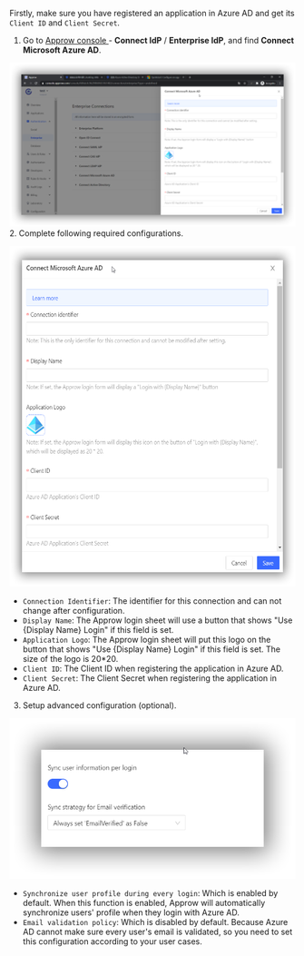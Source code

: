 <IntegrationDetailCard :title="`Setup the Configuration of the Azure AD Application in ${$localeConfig.brandName}`">

Firstly, make sure you have registered an application in Azure AD and get its `Client ID` and `Client Secret`.

1. Go to [Approw console ](https://console.approw.com/console/userpool) - **Connect IdP** / **Enterprise IdP**, and find **Connect Microsoft Azure AD**.

<!-- ![](https://cdn.authing.cn/blog/20201105142425.png) -->
![](../../images/connections/azure-active-directory/2-1.png)
2. Complete following required configurations.

<!-- <img src="https://cdn.authing.cn/blog/20201105143059.png" height="600px"></img> -->
<img src="../../images/connections/azure-active-directory/2-8.png" height="600px"></img>

- `Connection Identifier`: The identifier for this connection and can not change after configuration.
- `Display Name`: The Approw login sheet will use a button that shows "Use {Display Name} Login" if this field is set.
- `Application Logo`: The Approw login sheet will put this logo on the button that shows "Use {Display Name} Login" if this field is set. The size of the logo is 20*20.
- `Client ID`: The Client ID when registering the application in Azure AD.
- `Client Secret`: The Client Secret when registering the application in Azure AD.

3. Setup advanced configuration (optional).

<!-- ![](https://cdn.authing.cn/blog/20201105143919.png) -->
![](../../images/connections/azure-active-directory/2-2.png)

- `Synchronize user profile during every login`: Which is enabled by default. When this function is enabled, Approw will automatically synchronize users' profile when they login with Azure AD.
- `Email validation policy`: Which is disabled by default. Because Azure AD cannot make sure every user's email is validated, so you need to set this configuration according to your user cases.


</IntegrationDetailCard>
